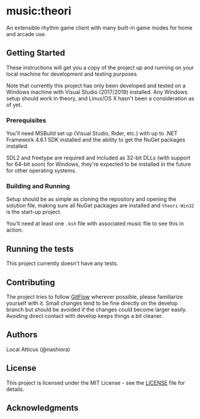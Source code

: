 # music:theori

An extensible rhythm game client with many built-in game modes for home and arcade use.

## Getting Started

These instructions will get you a copy of the project up and running on your local machine for development and testing purposes.

Note that currently this project has only been developed and tested on a Windows machine with Visual Studio (2017/2019) installed. Any Windows setup should work in theory, and Linux/OS X hasn't been a consideration as of yet.

### Prerequisites

You'll need MSBuild set up (Visual Studio, Rider, etc.) with up to .NET Framework 4.6.1 SDK installed and the ability to get the NuGet packages installed.

SDL2 and freetype are required and included as 32-bit DLLs (with support for 64-bit soon) for Windows, they're expected to be installed in the future for other operating systems.

### Building and Running

Setup should be as simple as cloning the repository and opening the solution file, making sure all NuGet packages are installed and `theori-Win32` is the start-up project.

You'll need at least one `.ksh` file with associated music file to see this in action.

## Running the tests

This project currently doesn't have any tests.

## Contributing

The project tries to follow [GitFlow](https://www.atlassian.com/git/tutorials/comparing-workflows/gitflow-workflow) wherever possible, please familiarize yourself with it. Small changes tend to be fine directly on the develop branch but should be avoided if the changes could become larger easily. Avoiding direct contact with develop keeps things a bit cleaner.

## Authors

Local Atticus (@nashiora)

## License

This project is licensed under the MIT License - see the [LICENSE](LICENSE) file for details.

## Acknowledgments
